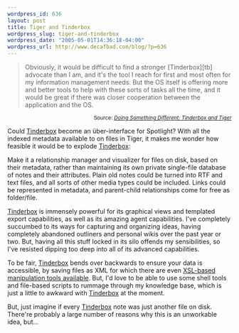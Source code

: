 ```yaml
--- 
wordpress_id: 636
layout: post
title: Tiger and Tinderbox
wordpress_slug: tiger-and-tinderbox
wordpress_date: "2005-05-01T14:36:18-04:00"
wordpress_url: http://www.decafbad.com/blog/?p=636
---
```

<blockquote>Obviously, it would be difficult to find a stronger [Tinderbox][tb] advocate than I am, and it's the tool I reach for first and most often for my information management needs. But the OS itself is offering more and better tools to help with these sorts of tasks all the time, and it would be great if there was closer cooperation between the application and the OS.</blockquote>
  <div align="right"><small>Source: <cite><a href="http://www.doug-miller.net/blog/archive/tinderboxandtiger.html">Doing Something Different: Tinderbox and Tiger</a></cite></small></div>

Could [Tinderbox][tb] become an über-interface for Spotlight?  With all the indexed metadata available to on files in Tiger, it makes me wonder how feasible it would be to explode [Tinderbox][tb]:  

Make it a relationship manager and visualizer for files on disk, based on their metadata, rather than maintaining its own private single-file database of notes and their attributes.  Plain old notes could be turned into RTF and text files, and all sorts of other media types could be included.  Links could be represented in metadata, and parent-child relationships come for free as folder/file.  

[Tinderbox][tb] is immensely powerful for its graphical views and templated export capabilities, as well as its amazing agent capabilities.  I've completely succumbed to its ways for capturing and organizing ideas, having completely abandoned outliners and personal wikis over the past year or two.  But, having all this stuff locked in its silo offends my sensibilities, so I've resisted dipping too deep into all of its advanced capabilities.

To be fair, [Tinderbox][tb] bends over backwards to ensure your data is accessible, by saving files as XML for which there are even [XSL-based manipulation tools available][tbxsl].  But, I'd love to be able to use some shell tools and file-based scripts to rummage through my knowledge base, which is just a little to awkward with [Tinderbox][tb] at the moment.

But, just imagine if every [Tinderbox][tb] note was just another file on disk.  There're probably a large number of reasons why this is an unworkable idea, but...

[tbxsl]: http://www.istop.com/~maparent/tinderbox/
[tb]: http://www.eastgate.com/Tinderbox/
